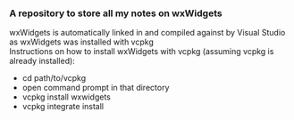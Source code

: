 ### A repository to store all my notes on wxWidgets

wxWidgets is automatically linked in and compiled against by Visual Studio as wxWidgets was installed with vcpkg<br />
Instructions on how to install wxWidgets with vcpkg (assuming vcpkg is already installed):
  - cd path/to/vcpkg
  - open command prompt in that directory
  - vcpkg install wxwidgets
  - vcpkg integrate install
